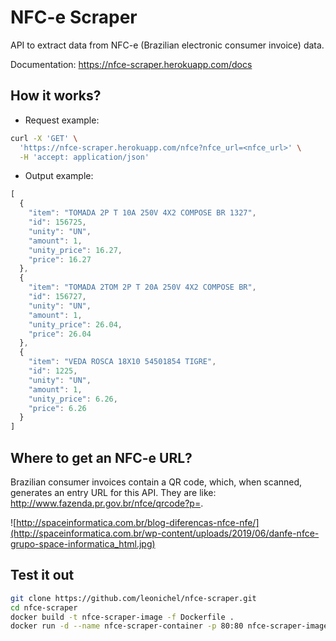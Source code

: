 # NFC-e Scraper

API to extract data from NFC-e (Brazilian electronic consumer invoice) data.

Documentation: https://nfce-scraper.herokuapp.com/docs

## How it works?

* Request example: 

~~~ sh
curl -X 'GET' \
  'https://nfce-scraper.herokuapp.com/nfce?nfce_url=<nfce_url>' \
  -H 'accept: application/json'
~~~

* Output example: 
~~~ javascript 
[
  {
    "item": "TOMADA 2P T 10A 250V 4X2 COMPOSE BR 1327",
    "id": 156725,
    "unity": "UN",
    "amount": 1,
    "unity_price": 16.27,
    "price": 16.27
  },
  {
    "item": "TOMADA 2TOM 2P T 20A 250V 4X2 COMPOSE BR",
    "id": 156727,
    "unity": "UN",
    "amount": 1,
    "unity_price": 26.04,
    "price": 26.04
  },
  {
    "item": "VEDA ROSCA 18X10 54501854 TIGRE",
    "id": 1225,
    "unity": "UN",
    "amount": 1,
    "unity_price": 6.26,
    "price": 6.26
  }
]
~~~

## Where to get an NFC-e URL? 

Brazilian consumer invoices contain a QR code, which, when scanned, generates an entry URL for this API. They are like: http://www.fazenda.pr.gov.br/nfce/qrcode?p=<nfce-code>.

![http://spaceinformatica.com.br/blog-diferencas-nfce-nfe/](http://spaceinformatica.com.br/wp-content/uploads/2019/06/danfe-nfce-grupo-space-informatica_html.jpg)

## Test it out

~~~ sh
git clone https://github.com/leonichel/nfce-scraper.git
cd nfce-scraper
docker build -t nfce-scraper-image -f Dockerfile . 
docker run -d --name nfce-scraper-container -p 80:80 nfce-scraper-image
~~~

